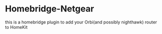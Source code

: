# Homebridge-Netgear
this is a homebridge plugin to add your Orbi(and possibly nighthawk) router to HomeKit
